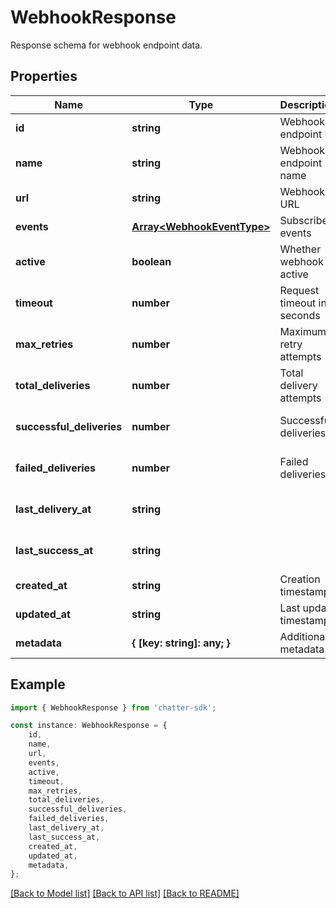 # WebhookResponse

Response schema for webhook endpoint data.

## Properties

Name | Type | Description | Notes
------------ | ------------- | ------------- | -------------
**id** | **string** | Webhook endpoint ID | [default to undefined]
**name** | **string** | Webhook endpoint name | [default to undefined]
**url** | **string** | Webhook URL | [default to undefined]
**events** | [**Array&lt;WebhookEventType&gt;**](WebhookEventType.md) | Subscribed events | [default to undefined]
**active** | **boolean** | Whether webhook is active | [default to undefined]
**timeout** | **number** | Request timeout in seconds | [default to undefined]
**max_retries** | **number** | Maximum retry attempts | [default to undefined]
**total_deliveries** | **number** | Total delivery attempts | [optional] [default to 0]
**successful_deliveries** | **number** | Successful deliveries | [optional] [default to 0]
**failed_deliveries** | **number** | Failed deliveries | [optional] [default to 0]
**last_delivery_at** | **string** |  | [optional] [default to undefined]
**last_success_at** | **string** |  | [optional] [default to undefined]
**created_at** | **string** | Creation timestamp | [default to undefined]
**updated_at** | **string** | Last update timestamp | [default to undefined]
**metadata** | **{ [key: string]: any; }** | Additional metadata | [default to undefined]

## Example

```typescript
import { WebhookResponse } from 'chatter-sdk';

const instance: WebhookResponse = {
    id,
    name,
    url,
    events,
    active,
    timeout,
    max_retries,
    total_deliveries,
    successful_deliveries,
    failed_deliveries,
    last_delivery_at,
    last_success_at,
    created_at,
    updated_at,
    metadata,
};
```

[[Back to Model list]](../README.md#documentation-for-models) [[Back to API list]](../README.md#documentation-for-api-endpoints) [[Back to README]](../README.md)
